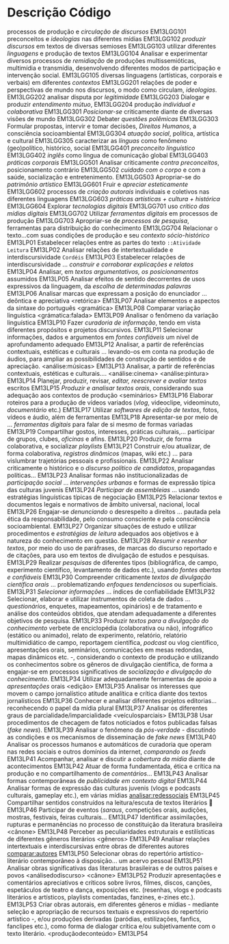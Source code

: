 # Descrição	Código
processos de produção e *circulação de discursos*	EM13LGG101
preconceitos e *ideologias* nas diferentes mídias	EM13LGG102
*produzir discursos* em textos de diversas semioses	EM13LGG103
utilizar diferentes *linguagens* e produção de textos	EM13LGG104
Analisar e experimentar diversos processos de *remidiação* de produções multissemióticas, multimídia e transmídia, desenvolvendo diferentes modos de participação e intervenção social.	EM13LGG105
diversas linguagens (artísticas, corporais e verbais) em diferentes *contextos*	EM13LGG201
relações de poder e perspectivas de mundo nos discursos, o modo como circulam, *ideologias*.	EM13LGG202
analisar disputa por *legitimidade* <lugardefala>	EM13LGG203
Dialogar e produzir *entendimento mútuo*, <democracia>	EM13LGG204
produção *individual e colaborativa*	EM13LGG301
*Posicionar-se* criticamente diante de diversas visões de mundo	EM13LGG302
Debater *questões polêmicas*	EM13LGG303
Formular propostas, intervir e tomar decisões, *Direitos Humanos*, a consciência socioambiental	EM13LGG304
*atuação social*, política, artística e cultural	EM13LGG305
caracterizar as *línguas* como fenômeno (geo)político, histórico, social	EM13LGG401
*preconceito linguístico*	EM13LGG402
*inglês* como língua de comunicação global	EM13LGG403
*práticas corporais*	EM13LGG501
Analisar criticamente *contra preconceitos*, posicionamento contrário	EM13LGG502
*cuidado com o corpo* e com a saúde, socialização e entretenimento.	EM13LGG503
Apropriar-se do *patrimônio artístico*	EM13LGG601
Fruir e *apreciar esteticamente*	EM13LGG602
processos de *criação autorais* individuais e coletivos nas diferentes linguagens	EM13LGG603
*práticas artísticas + cultura + histórica*	EM13LGG604
Explorar *tecnologias digitais*	EM13LGG701
uso *crítico das mídias digitais*	EM13LGG702
Utilizar *ferramentas digitais* em processos de produção	EM13LGG703
Apropriar-se de *processos de pesquisa*, ferramentas para distribuição do conhecimento	EM13LGG704
Relacionar o texto...com suas condições de produção e seu *contexto sócio-histórico*	EM13LP01
Estabelecer relações entre as partes do texto `::Atividade Leitura`	EM13LP02
Analisar relações de intertextualidade e interdiscursividade `Cordéis`	EM13LP03
Estabelecer relações de interdiscursividade ... *construir e corroborar explicações e relatos*	EM13LP04
Analisar, em *textos argumentativos, os posicionamentos* assumidos	EM13LP05
Analisar efeitos de sentido decorrentes de usos expressivos da linguagem, da *escolha de determinadas palavras*	EM13LP06
Analisar marcas que expressam a posição do enunciador ... deôntica e apreciativa <retórica>	EM13LP07
Analisar elementos e aspectos da sintaxe do português <gramática>	EM13LP08
Comparar variação linguística <grámatica:falada>	EM13LP09
Analisar o fenômeno da variação linguística <regionalismos>	EM13LP10
Fazer *curadoria de informação*, tendo em vista diferentes propósitos e projetos discursivos.	EM13LP11
Selecionar informações, dados e argumentos em *fontes confiáveis* um nível de aprofundamento adequado	EM13LP12
Analisar, a partir de referências contextuais, estéticas e culturais ... levando-os em conta na produção de áudios, para ampliar as possibilidades de construção de sentidos e de apreciação. <análise:músicas>	EM13LP13
Analisar, a partir de referências contextuais, estéticas e culturais.... <análise:cinema> <análise:pintura>	EM13LP14
Planejar, produzir, revisar, *editar, reescrever e avaliar textos* escritos	EM13LP15
*Produzir e analisar textos orais*, considerando sua adequação aos contextos de produção <seminários>	EM13LP16
Elaborar roteiros para a produção de vídeos variados (*vlog*, videoclipe, videominuto, *documentário* etc.)	EM13LP17
Utilizar *softwares de edição de textos*, fotos, vídeos e áudio, além de ferramentas	EM13LP18
Apresentar-se por meio de ... *ferramentas digitais*  para falar de si mesmo de formas variadas	EM13LP19
Compartilhar gostos, interesses, práticas culturais,... participar de grupos, clubes, *oficinas* e afins.	EM13LP20
Produzir, de forma colaborativa, e socializar *playlists*	EM13LP21
Construir e/ou atualizar, de forma colaborativa, *registros dinâmicos* (mapas, wiki etc.) ... para vislumbrar trajetórias pessoais e profissionais.	EM13LP22
Analisar criticamente o histórico e o *discurso político de candidatos*, propagandas políticas...	EM13LP23
Analisar formas não institucionalizadas de *participação social* ... *intervenções urbanas* e formas de expressão típica das culturas juvenis <grafitti> <slam>	EM13LP24
*Participar de assembleias* ... usando estratégias linguísticas típicas de negociação	EM13LP25
Relacionar textos e documentos legais e normativos de âmbito universal, nacional, local <leis>	EM13LP26
Engajar-se *denunciando* o desrespeito a direitos ... pautada pela ética da responsabilidade, pelo consumo consciente e pela consciência socioambiental.	EM13LP27
Organizar situações de estudo e utilizar procedimentos e *estratégias de leitura* adequados aos objetivos e à natureza do conhecimento em questão. <fichamentos>	EM13LP28
*Resumir e resenhar textos*, por meio do uso de paráfrases, de marcas do discurso reportado e de citações, para uso em textos de divulgação de estudos e pesquisas.	EM13LP29
Realizar *pesquisas* de diferentes tipos (bibliográfica, de campo, experimento científico, levantamento de dados etc.), usando *fontes abertas e confiáveis*	EM13LP30
Compreender criticamente *textos de divulgação científica orais* ... problematizando *enfoques tendenciosos* ou superficiais.	EM13LP31
*Selecionar informações* ...  índices de confiabilidade	EM13LP32
Selecionar, elaborar e utilizar instrumentos de coleta de dados ... *questionários*, enquetes, mapeamentos, opinários) e de tratamento e análise dos conteúdos obtidos, que atendam adequadamente a diferentes objetivos de pesquisa.	EM13LP33
Produzir *textos para a divulgação do conhecimento*  verbete de enciclopédia (colaborativa ou não), infográfico (estático ou animado), relato de experimento, relatório, relatório multimidiático de campo, reportagem científica, *podcast* ou vlog científico, apresentações orais, seminários, comunicações em mesas redondas, mapas dinâmicos etc. -, considerando o contexto de produção e utilizando os conhecimentos sobre os gêneros de divulgação científica, de forma a engajar-se em processos significativos de *socialização e divulgação do conhecimento*.	EM13LP34
Utilizar adequadamente ferramentas de apoio a *apresentações* orais <edição>	EM13LP35
Analisar os interesses que movem o campo jornalístico atitude analítica e crítica diante dos textos jornalísticos <lerjornal>	EM13LP36
Conhecer e analisar diferentes projetos editorias... reconhecendo o papel da mídia plural <fontes>	EM13LP37
Analisar os diferentes graus de parcialidade/imparcialidade <veículosparciais>	EM13LP38
Usar procedimentos de checagem de fatos noticiados e fotos publicadas  falsas (*fake news*).	EM13LP39
Analisar o fenômeno da *pós-verdade* - discutindo as condições e os mecanismos de disseminação de *fake news*	EM13LP40
Analisar os processos humanos e automáticos de curadoria que operam nas redes sociais e outros domínios da internet, *comparando os feeds*	EM13LP41
Acompanhar, analisar e discutir a *cobertura da mídia* diante de acontecimentos	EM13LP42
Atuar de forma fundamentada, ética e crítica na produção e no compartilhamento de *comentários*... <memes> <cancelamento>	EM13LP43
Analisar formas contemporâneas de *publicidade em contexto digital*	EM13LP44
Analisar formas de expressão das culturas juvenis (vlogs e podcasts culturais, gameplay etc.), em várias mídias <analisar:redessociais>	EM13LP45
Compartilhar sentidos construídos na leitura/escuta de textos literários <leitura> 🙋	EM13LP46
Participar de eventos (*saraus*, competições orais, audições, mostras, festivais, feiras culturais...	EM13LP47
Identificar assimilações, rupturas e permanências no processo de constituição da literatura brasileira <cânone>	EM13LP48
Perceber as peculiaridades estruturais e estilísticas de diferentes gêneros literários <gêneros>	EM13LP49
Analisar relações intertextuais e interdiscursivas entre obras de diferentes autores <comparar:autores>	EM13LP50
Selecionar obras do repertório artístico-literário contemporâneo à disposição... um acervo pessoal <escolhadoaluno>	EM13LP51
Analisar obras significativas das literaturas brasileiras e de outros países e povos <análisedodiscurso> <cânone>	EM13LP52
Produzir apresentações e comentários apreciativos e críticos sobre livros, filmes, discos, canções, espetáculos de teatro e dança, exposições etc. (resenhas, vlogs e podcasts literários e artísticos, playlists comentadas, fanzines, e-zines etc.). <resenhas>	EM13LP53
Criar obras autorais, em diferentes gêneros e mídias - mediante seleção e apropriação de recursos textuais e expressivos do repertório artístico -, e/ou produções derivadas (paródias, estilizações, fanfics, fanclipes etc.), como forma de dialogar crítica e/ou subjetivamente com o texto literário. <produçãodeconteúdo>	EM13LP54